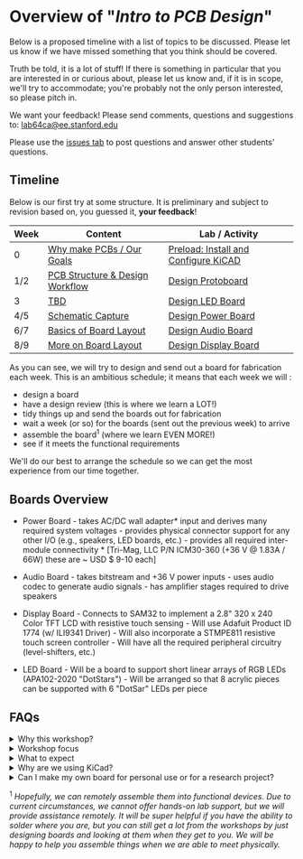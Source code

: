 # Overview of "*Intro to PCB Design*"
Below is a proposed timeline with a list of topics to be discussed. Please let us know if we have missed something that you think should be covered.

Truth be told, it is a lot of stuff! If there is something in particular that you are interested in or curious about, please let us know and, if it is in scope, we'll try to accommodate; you're probably not the only person interested, so please pitch in.

We want your feedback! Please send comments, questions and suggestions to: lab64ca@ee.stanford.edu

Please use the [issues tab](../../issues) to post questions and answer other students' questions.

## Timeline
Below is our first try at some structure. It is preliminary and subject to revision based
on, you guessed it, **your feedback**!

Week | Content | Lab / Activity
---- | ------- | -------------
0    | [Why make PCBs / Our Goals](Setup/Setup_Content) | [Preload: Install and Configure KiCAD](Setup/Setup_Activity)
1/2  | [PCB Structure & Design Workflow](Protoboard/Protoboard_Content) | [Design Protoboard](Protoboard/Protoboard_Activity)
3    | [TBD](LEDboard/LEDboard_Content) | [Design LED Board](LEDboard/LEDboard_Activity)
4/5  | [Schematic Capture](Powerboard/Powerboard_Content) | [Design Power Board](Powerboard/Powerboard_Activity)
6/7  | [Basics of Board Layout](Audioboard/Audioboard_Content) | [Design Audio Board](Audioboard/Audioboard_Activity)
8/9  | [More on Board Layout](Displayboard/Displayboard_Content) | [Design Display Board](Displayboard/Displayboard_Activity)



<!-- Other content topics: High-speed signals, Thermal management, Using PCB Structures as Components, PCBs as Sensors & Actuators -->

As you can see, we will try to design and send out a board for fabrication each week. This is an ambitious schedule; it means that each week we will :
* design a board
* have a design review (this is where we learn a LOT!)
* tidy things up and send the boards out for fabrication
* wait a week (or so) for the boards (sent out the previous week) to arrive
* assemble the board<sup>1</sup> (where we learn EVEN MORE!)
* see if it meets the functional requirements

We'll do our best to arrange the schedule so we can get the most experience from our time together.

## Boards Overview
* Power Board - takes AC/DC wall adapter* input and derives many required system voltages
                      - provides physical connector support for any other I/O (e.g., speakers, LED boards, etc.)
                      - provides all required inter-module connectivity
                      * [Tri-Mag, LLC P/N ICM30-360 (+36 V @ 1.83A / 66W) these are ~ USD $ 9-10 each]

* Audio Board - takes bitstream and +36 V power inputs
                     - uses audio codec to generate audio signals
                     - has amplifier stages required to drive speakers

* Display Board - Connects to SAM32 to implement a 2.8" 320 x 240 Color TFT LCD with resistive touch sensing
                       - Will use Adafuit Product ID 1774 (w/ ILI9341 Driver)
                       - Will also incorporate a STMPE811 resistive touch screen controller
                       - Will have all the required peripheral circuitry (level-shifters, etc.)

* LED Board - Will be a board to support short linear arrays of RGB LEDs (APA102-2020 "DotStars")
                   - Will be arranged so that 8 acrylic pieces can be supported with 6 "DotSar" LEDs per piece

## FAQs

<details>
  <summary>Why this workshop?</summary>
Here at Stanford there are many folks that make printed circuit boards (PCBs) for a variety
of reasons. Many have expressed interest in learning more about how to design PCBs. Hopefully
this material will provide a route to a more solid background in PCB design for those just
starting out.
In working with folks that "know what they are doing" we see an abundance of trouble with
the mechanical aspects of PCB design. In many cases, holes don't line up, heatsinks interfere
with enclosures, wires and cables have inadequate service loop and ineffective strain relief.
One of the goals for this material is to give you, the PCB designer, the tools and insight
that will enable you to avoid many of these problems and stop "spinning boards" just to get
the basics correct.
</details>

<details>
  <summary>Workshop focus</summary>
  
This is an **introductory** workshop. **No previous experience is required!** Since we will
emphasize basic connectivity, form, fit, and function it will be helpful (but **not required**)
if you have some limited experience with a mechanical design program. Suitable programs
include SolidWorks, Onshape, Fusion360, FreeCAD, or any similar program. SolidWorks, Onshape, and Fusion360
are available free of cost for students. Additionally, they are available on lab64 servers
and you can use them without needing to run a VM, etc. If you need help with this, please
contact the lab64 staff by sending an email to lab64ca@ee.stanford.edu

Many folks that "know what they are doing" want to jump straight to more advanced topics
such as microstrip design, integrated component design, etc. They want to do this before
mastering rudimentary things (e.g., board stack-up and materials). We will cover these and
other advanced topics in follow-on workshops (or you can actually take EE 251 and really
understand things!). THIS MATERIAL WILL GIVE YOU THE FOUNDATION FOR ADVANCED TOPICS.
To be clear, we all know that, in reality, we are working with electro-magnetic fields and
their propagation, but we are going to to use the "lumped element" approximation for these
discussions.

*If you are looking for a workshop on more advanced topics you are welcome to join in and help teach, but you'll probably be bored because we don't plan to cover advanced topics in this workshop. If you want to __teach__ an advanced workshop, let us know!!*
</details>

<details>
  <summary>What to expect</summary>
  
### What is the required time commitment?
We have often been asked about the expected time commitment; how many hours per week will
be needed. As always, the answer is it *depends*. For an experienced PCB designer, the labs
may only require a few (3-4) hours per week. But the target audience is **NOT** experienced
designers, so we estimate that the amount of time required will be between 5 - 10 hours per
week. And it may be uneven depending on your background.
  
### Sending PCBs out for fabrication
The whole point of this workshop is to master the process of designing PCBs, so naturally
you will need to send boards out for fabrication, otherwise how will you know how you are
doing? So we will set the expectation that you will send out "on average" **one board every two weeks**.

### How will this work?
You will get either complete schematics or almost complete schematics. YOU WILL NOT BE DOING
CIRCUIT DESIGN OR SIMULATION FOR THIS WORKSHOP. You will then do all the PCB mechanical
design, layout, file generation, etc. required to send that week's board out for fabrication.
You will also be expected to learn to assemble and debug the boards you have designed.

### Why is this so free-form?
Because this is the first time we have offered this workshop we are not sure of all the
details. A lot of what will happen will depend on YOU, the participant. We are trying
to make this as useful to you as possible! So **please** let us know when you have questions,
concerns, or comments so we can respond.
</details>

<details>
  <summary>Why are we using KiCad?</summary>
KiCad is open-source, easy to use, and powerful. Almost everything we can do using commercial software like Altium can be done using KiCad. Once you become proficient using one layout tool, you'll find that other tools are very similar to use.
</details>  

<details>
  <summary>Can I make my own board for personal use or for a research project?</summary>
Yes, you may work on other boards in parallel to this workshop, but we want you to also work on making the designs we're providing. We'll do our best to answer any questions you might have on making pcb's for your own research project, but we cannot guarantee extensive help.
Since the board you're making is for *your* research, you will have to purchase it (and the required components) yourself or using your research funds.
</details>

<sup>1</sup> *Hopefully, we can remotely assemble them into functional devices. Due to current circumstances, we cannot offer hands-on lab  support, but we will provide assistance remotely. It will be super helpful if you have the ability to solder where you are, but you can still get a lot from the workshops by just designing boards and looking at them when they get to you. We will be happy to help you assemble things when we are able to meet physically.*


